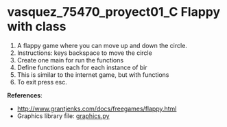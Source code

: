 # vasquez_75470_proyect01_C Flappy with class
1. A flappy game where you can move up and down the circle.
2. Instructions: keys backspace to move the circle
2. Create one main for run the functions
3. Define functions each for each instance of bir
4. This is similar to the internet game, but with functions
5. To exit press esc.

**References**:
* http://www.grantjenks.com/docs/freegames/flappy.html
* Graphics library file: [graphics.py](https://mcsp.wartburg.edu/zelle/python/graphics.py)
